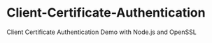# Client-Certificate-Authentication

Client Certificate Authentication Demo with Node.js and OpenSSL
